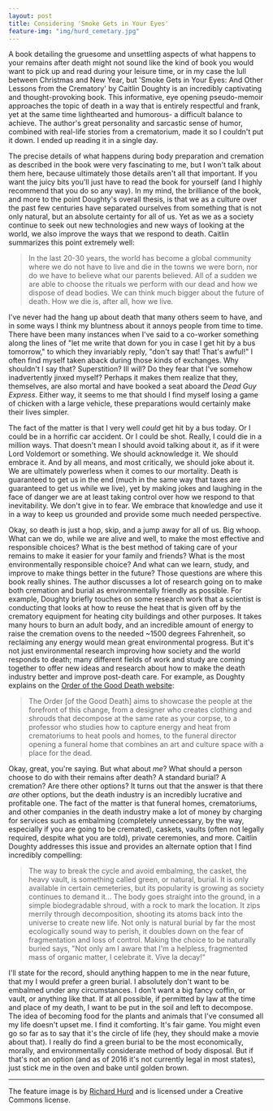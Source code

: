 ```yaml
---
layout: post
title: Considering 'Smoke Gets in Your Eyes'
feature-img: "img/hurd_cemetary.jpg"
---
```


A book detailing the gruesome and unsettling aspects of what happens to your remains after death might not sound like the kind of book you would want to pick up and read during your leisure time, or in my case the lull between Christmas and New Year, but 'Smoke Gets in Your Eyes: And Other Lessons from the Crematory' by Caitlin Doughty is an incredibly captivating and thought-provoking book. This informative, eye opening pseudo-memoir approaches the topic of death in a way that is entirely respectful and frank, yet at the same time lighthearted and humorous- a difficult balance to achieve. The author's great personality and sarcastic sense of humor, combined with real-life stories from a crematorium, made it so I couldn't put it down. I ended up reading it in a single day.

The precise details of what happens during body preparation and cremation as described in the book were very fascinating to me, but I won't talk about them here, because ultimately those details aren't all that important. If you want the juicy bits you'll just have to read the book for yourself (and I highly recommend that you do so any way). In my mind, the brilliance of the book, and more to the point Doughty's overall thesis, is that we as a culture over the past few centuries have separated ourselves from something that is not only natural, but an absolute certainty for all of us. Yet as we as a society continue to seek out new technologies and new ways of looking at the world, we also improve the ways that we respond to death. Caitlin summarizes this point extremely well:

>In the last 20-30 years, the world has become a global community where we do not have to live and die in the towns we were born, nor do we have to believe what our parents believed.  All of a sudden we are able to choose the rituals we perform with our dead and how we dispose of dead bodies. We can think much bigger about the future of death. How we die is, after all, how we live.

I've never had the hang up about death that many others seem to have, and in some ways I think my bluntness about it annoys people from time to time. There have been many instances when I've said to a co-worker something along the lines of "let me write that down for you in case I get hit by a bus tomorrow," to which they invariably reply, "don't say that! That's awful!" I often find myself taken aback during those kinds of exchanges. Why shouldn't I say that? Superstition? Ill will? Do they fear that I've somehow inadvertently jinxed myself? Perhaps it makes them realize that they, themselves, are also mortal and have booked a seat aboard the _Dead Guy Express_. Either way, it seems to me that should I find myself losing a game of chicken with a large vehicle, these preparations would certainly make their lives simpler.

The fact of the matter is that I very well _could_ get hit by a bus today. Or I could be in a horrific car accident. Or I could be shot. Really, I could die in a million ways. That doesn't mean I should avoid talking about it, as if it were Lord Voldemort or something. We should acknowledge it. We should embrace it. And by all means, and most critically, we should joke about it. We are ultimately powerless when it comes to our mortality. Death is guaranteed to get us in the end (much in the same way that taxes are guaranteed to get us while we live), yet by making jokes and laughing in the face of danger we are at least taking control over how we respond to that inevitability. We don't give in to fear. We embrace that knowledge and use it in a way to keep us grounded and provide some much needed perspective.

Okay, so death is just a hop, skip, and a jump away for all of us. Big whoop. What can we do, while we are alive and well, to make the most effective and responsible choices? What is the best method of taking care of your remains to make it easier for your family and friends? What is the most environmentally responsible choice? And what can we learn, study, and improve to make things better in the future? Those questions are where this book really shines. The author discusses a lot of research going on to make both cremation and burial as environmentally friendly as possible. For example, Doughty briefly touches on some research work that a scientist is conducting that looks at how to reuse the heat that is given off by the crematory equipment for heating city buildings and other purposes. It takes many hours to burn an adult body, and an incredible amount of energy to raise the cremation ovens to the needed ~1500 degrees Fahrenheit, so reclaiming any energy would mean great environmental progress. But it's not just environmental research improving how society and the world responds to death; many different fields of work and study are coming together to offer new ideas and research about how to make the death industry better and improve post-death care. For example, as Doughty explains on the [Order of the Good Death website](http://www.orderofthegooddeath.com/):

>The Order [of the Good Death] aims to showcase the people at the forefront of this change, from a designer who creates clothing and shrouds that decompose at the same rate as your corpse, to a professor who studies how to capture energy and heat from crematoriums to heat pools and homes, to the funeral director opening a funeral home that combines an art and culture space with a place for the dead.

Okay, great, you're saying. But what about _me_? What should a person choose to do with their remains after death? A standard burial? A cremation? Are there other options? It turns out that the answer is that there _are_ other options, but the death industry is an incredibly lucrative and profitable one. The fact of the matter is that funeral homes, crematoriums, and other companies in the death industry make a lot of money by charging for services such as embalming (completely unnecessary, by the way, especially if you are going to be cremated), caskets, vaults (often not legally required, despite what you are told), private ceremonies, and more. Caitlin Doughty addresses this issue and provides an alternate option that I find incredibly compelling:

> The way to break the cycle and avoid embalming, the casket, the heavy vault, is something called green, or natural, burial. It is only available in certain cemeteries, but its popularity is growing as society continues to demand it... The body goes straight into the ground, in a simple biodegradable shroud, with a rock to mark the location. It zips merrily through decomposition, shooting its atoms back into the universe to create new life. Not only is natural burial by far the most ecologically sound way to perish, it doubles down on the fear of fragmentation and loss of control. Making the choice to be naturally buried says, "Not only am I aware that I'm a helpless, fragmented mass of organic matter, I celebrate it. Vive la decay!"

I'll state for the record, should anything happen to me in the near future, that my I would prefer a green burial. I absolutely don't want to be embalmed under any circumstances. I don't want a big fancy coffin, or vault, or anything like that. If at all possible, if permitted by law at the time and place of my death, I want to be put in the soil and left to decompose. The idea of becoming food for the plants and animals that I've consumed all my life doesn't upset me. I find it comforting. It's fair game. You might even go so far as to say that it's the circle of life (hey, they should make a movie about that). I really do find a green burial to be the most economically, morally, and environmentally considerate method of body disposal. But if that's not an option (and as of 2016 it's not currently legal in most states), just stick me in the oven and bake until golden brown.

___
The feature image is by [Richard Hurd](https://www.flickr.com/photos/rahimageworks/6307223401/) and is licensed under a Creative Commons license.
